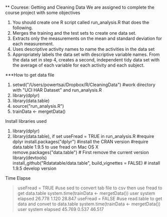** Courese: Getting and Cleaning Data 
We are assigned to complete the course project with some objectives
1. You should create one R script called run_analysis.R that does the following. 
1. Merges the training and the test sets to create one data set.
1. Extracts only the measurements on the mean and standard deviation for each measurement. 
1. Uses descriptive activity names to name the activities in the data set
1. Appropriately labels the data set with descriptive variable names. 
From the data set in step 4, creates a second, independent tidy data set with the average of each variable for each activity and each subject.

***How to get data file 
1. setwd("/Users/powertsai/Dropbox/R/CleaningData") #work directory with "UCI HAR Dataset" and run_analysis.R
1. library(dplyr) 
1. library(data.table)
1. source("run_analysis.R")
1. trainData <- mergetData()

Install libraries used
1. library(dplyr) 
1. library(data.table), if set useFread = TRUE in run_analysis.R 
#require dplyr
install.packages("dplyr")        #install the CRAN version
#require data.table 1.9.5 to use fread on Mac OS X
remove.packages("data.table")         # First remove the current version
library(devtools)    
install_github("Rdatatable/data.table", build_vignettes = FALSE)  # install 1.9.5 develop version


Time Elapse
> useFread = TRUE    #use sed to convert tab file to csv then use fread to get data.table
> system.time(trainData <- mergetData())
   user  system elapsed 
 26.778   1.120  28.847 
> useFread = FALSE   #use read.table to get data and convet to data.table
> system.time(trainData <- mergetData())
   user  system elapsed 
 45.769   0.537  46.517 

